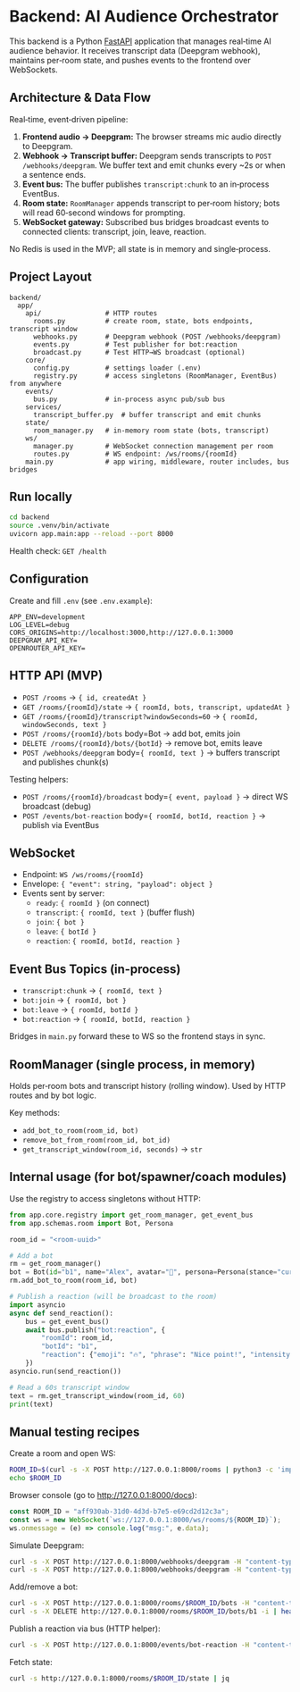 # Backend: AI Audience Orchestrator

This backend is a Python [FastAPI](https://fastapi.tiangolo.com/) application that manages real‑time AI audience behavior. It receives transcript data (Deepgram webhook), maintains per‑room state, and pushes events to the frontend over WebSockets.

## Architecture & Data Flow

Real‑time, event‑driven pipeline:

1. **Frontend audio → Deepgram:** The browser streams mic audio directly to Deepgram.
2. **Webhook → Transcript buffer:** Deepgram sends transcripts to `POST /webhooks/deepgram`. We buffer text and emit chunks every ~2s or when a sentence ends.
3. **Event bus:** The buffer publishes `transcript:chunk` to an in‑process EventBus.
4. **Room state:** `RoomManager` appends transcript to per‑room history; bots will read 60‑second windows for prompting.
5. **WebSocket gateway:** Subscribed bus bridges broadcast events to connected clients: transcript, join, leave, reaction.

No Redis is used in the MVP; all state is in memory and single‑process.

## Project Layout

```
backend/
  app/
    api/                # HTTP routes
      rooms.py          # create room, state, bots endpoints, transcript window
      webhooks.py       # Deepgram webhook (POST /webhooks/deepgram)
      events.py         # Test publisher for bot:reaction
      broadcast.py      # Test HTTP→WS broadcast (optional)
    core/
      config.py         # settings loader (.env)
      registry.py       # access singletons (RoomManager, EventBus) from anywhere
    events/
      bus.py            # in‑process async pub/sub bus
    services/
      transcript_buffer.py  # buffer transcript and emit chunks
    state/
      room_manager.py   # in‑memory room state (bots, transcript)
    ws/
      manager.py        # WebSocket connection management per room
      routes.py         # WS endpoint: /ws/rooms/{roomId}
    main.py             # app wiring, middleware, router includes, bus bridges
```

## Run locally

```bash
cd backend
source .venv/bin/activate
uvicorn app.main:app --reload --port 8000
```

Health check: `GET /health`

## Configuration

Create and fill `.env` (see `.env.example`):

```
APP_ENV=development
LOG_LEVEL=debug
CORS_ORIGINS=http://localhost:3000,http://127.0.0.1:3000
DEEPGRAM_API_KEY=
OPENROUTER_API_KEY=
```

## HTTP API (MVP)

- `POST /rooms` → `{ id, createdAt }`
- `GET /rooms/{roomId}/state` → `{ roomId, bots, transcript, updatedAt }`
- `GET /rooms/{roomId}/transcript?windowSeconds=60` → `{ roomId, windowSeconds, text }`
- `POST /rooms/{roomId}/bots` body=Bot → add bot, emits join
- `DELETE /rooms/{roomId}/bots/{botId}` → remove bot, emits leave
- `POST /webhooks/deepgram` body=`{ roomId, text }` → buffers transcript and publishes chunk(s)

Testing helpers:

- `POST /rooms/{roomId}/broadcast` body=`{ event, payload }` → direct WS broadcast (debug)
- `POST /events/bot-reaction` body=`{ roomId, botId, reaction }` → publish via EventBus

## WebSocket

- Endpoint: `WS /ws/rooms/{roomId}`
- Envelope: `{ "event": string, "payload": object }`
- Events sent by server:
  - `ready`: `{ roomId }` (on connect)
  - `transcript`: `{ roomId, text }` (buffer flush)
  - `join`: `{ bot }`
  - `leave`: `{ botId }`
  - `reaction`: `{ roomId, botId, reaction }`

## Event Bus Topics (in‑process)

- `transcript:chunk` → `{ roomId, text }`
- `bot:join` → `{ roomId, bot }`
- `bot:leave` → `{ roomId, botId }`
- `bot:reaction` → `{ roomId, botId, reaction }`

Bridges in `main.py` forward these to WS so the frontend stays in sync.

## RoomManager (single process, in memory)

Holds per‑room bots and transcript history (rolling window). Used by HTTP routes and by bot logic.

Key methods:

- `add_bot_to_room(room_id, bot)`
- `remove_bot_from_room(room_id, bot_id)`
- `get_transcript_window(room_id, seconds)` → `str`

## Internal usage (for bot/spawner/coach modules)

Use the registry to access singletons without HTTP:

```python
from app.core.registry import get_room_manager, get_event_bus
from app.schemas.room import Bot, Persona

room_id = "<room-uuid>"

# Add a bot
rm = get_room_manager()
bot = Bot(id="b1", name="Alex", avatar="🤖", persona=Persona(stance="curious", domain="tech"))
rm.add_bot_to_room(room_id, bot)

# Publish a reaction (will be broadcast to the room)
import asyncio
async def send_reaction():
    bus = get_event_bus()
    await bus.publish("bot:reaction", {
        "roomId": room_id,
        "botId": "b1",
        "reaction": {"emoji": "🔥", "phrase": "Nice point!", "intensity": 0.9}
    })
asyncio.run(send_reaction())

# Read a 60s transcript window
text = rm.get_transcript_window(room_id, 60)
print(text)
```

## Manual testing recipes

Create a room and open WS:

```bash
ROOM_ID=$(curl -s -X POST http://127.0.0.1:8000/rooms | python3 -c 'import sys,json; print(json.load(sys.stdin)["id"])')
echo $ROOM_ID
```

Browser console (go to http://127.0.0.1:8000/docs):

```js
const ROOM_ID = "aff930ab-31d0-4d3d-b7e5-e69cd2d12c3a";
const ws = new WebSocket(`ws://127.0.0.1:8000/ws/rooms/${ROOM_ID}`);
ws.onmessage = (e) => console.log("msg:", e.data);
```

Simulate Deepgram:

```bash
curl -s -X POST http://127.0.0.1:8000/webhooks/deepgram -H "content-type: application/json" -d '{"roomId":"'"$ROOM_ID"'","text":"Hello there"}'
curl -s -X POST http://127.0.0.1:8000/webhooks/deepgram -H "content-type: application/json" -d '{"roomId":"'"$ROOM_ID"'","text":" finishing the sentence."}'
```

Add/remove a bot:

```bash
curl -s -X POST http://127.0.0.1:8000/rooms/$ROOM_ID/bots -H "content-type: application/json" -d '{"id":"b1","name":"Alex","avatar":"🤖","persona":{"stance":"curious","domain":"tech"}}'
curl -s -X DELETE http://127.0.0.1:8000/rooms/$ROOM_ID/bots/b1 -i | head -n 1
```

Publish a reaction via bus (HTTP helper):

```bash
curl -s -X POST http://127.0.0.1:8000/events/bot-reaction -H "content-type: application/json" -d '{"roomId":"'"$ROOM_ID"'","botId":"b1","reaction":{"emoji":"🔥","phrase":"Let’s go!","intensity":0.8}}'
```

Fetch state:

```bash
curl -s http://127.0.0.1:8000/rooms/$ROOM_ID/state | jq
```
